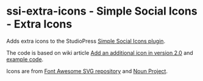 # ssi-extra-icons - Simple Social Icons - Extra Icons
Adds extra icons to the StudioPress [Simple Social Icons plugin](https://wordpress.org/plugins/simple-social-icons/).

The code is based on wiki article [Add an additional icon in version 2.0](https://github.com/studiopress/simple-social-icons/wiki/Add-an-additional-icon-in-version-2.0) and [example code](https://github.com/nickcernis/ssi-custom-icons).

Icons are from [Font Awesome SVG repository](https://github.com/encharm/Font-Awesome-SVG-PNG/tree/master/black/svg) and [Noun Project](https://thenounproject.com/).
